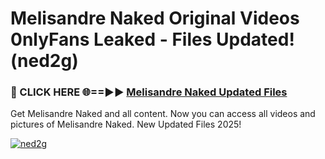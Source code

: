 # Melisandre Naked Original Videos 0nlyFans Leaked - Files Updated! (ned2g)

<h3>🔴 CLICK HERE 🌐==►► <a href="https://tinyurl.com/up5wt9bj" rel="nofollow">Melisandre Naked Updated Files</a></h3>

Get Melisandre Naked and all content. Now you can access all videos and pictures of Melisandre Naked. New Updated Files 2025!

[![ned2g](https://i.imgur.com/ABiUzMV.gif)](https://tinyurl.com/up5wt9bj)
